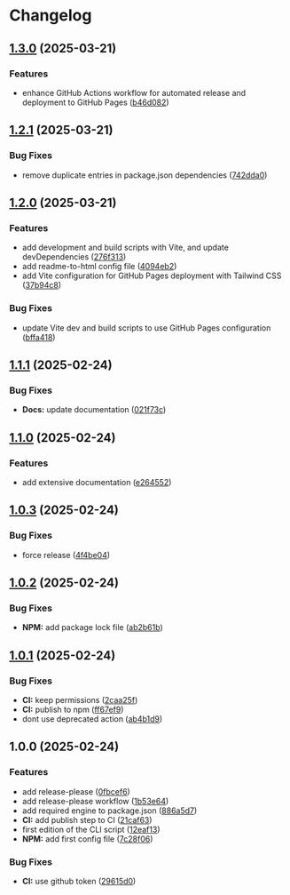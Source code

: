 # Changelog

## [1.3.0](https://github.com/rvanbaalen/runner-manager/compare/runner-manager-v1.2.1...runner-manager-v1.3.0) (2025-03-21)


### Features

* enhance GitHub Actions workflow for automated release and deployment to GitHub Pages ([b46d082](https://github.com/rvanbaalen/runner-manager/commit/b46d0823cd61f51633d5325facba784e02b7fbfb))

## [1.2.1](https://github.com/rvanbaalen/runner-manager/compare/runner-manager-v1.2.0...runner-manager-v1.2.1) (2025-03-21)


### Bug Fixes

* remove duplicate entries in package.json dependencies ([742dda0](https://github.com/rvanbaalen/runner-manager/commit/742dda0148af16a183656f2fa79c991222588c18))

## [1.2.0](https://github.com/rvanbaalen/runner-manager/compare/runner-manager-v1.1.1...runner-manager-v1.2.0) (2025-03-21)


### Features

* add development and build scripts with Vite, and update devDependencies ([276f313](https://github.com/rvanbaalen/runner-manager/commit/276f313c4c0afeb666c85a278d68d198881d38d1))
* add readme-to-html config file ([4094eb2](https://github.com/rvanbaalen/runner-manager/commit/4094eb2eab2b72c01e5d26ed15e3820d0b98f908))
* add Vite configuration for GitHub Pages deployment with Tailwind CSS ([37b94c8](https://github.com/rvanbaalen/runner-manager/commit/37b94c850d7af9b5ab95dfec3f0d47bdce3d9884))


### Bug Fixes

* update Vite dev and build scripts to use GitHub Pages configuration ([bffa418](https://github.com/rvanbaalen/runner-manager/commit/bffa41852edef8323ee080d6d023346c1a010658))

## [1.1.1](https://github.com/rvanbaalen/runner-manager/compare/runner-manager-v1.1.0...runner-manager-v1.1.1) (2025-02-24)


### Bug Fixes

* **Docs:** update documentation ([021f73c](https://github.com/rvanbaalen/runner-manager/commit/021f73cf23739b6ca8a27d6e1e104c53c8808738))

## [1.1.0](https://github.com/rvanbaalen/runner-manager/compare/runner-manager-v1.0.3...runner-manager-v1.1.0) (2025-02-24)


### Features

* add extensive documentation ([e264552](https://github.com/rvanbaalen/runner-manager/commit/e264552e12569ffff4feafaa57a3ab13e3dab98c))

## [1.0.3](https://github.com/rvanbaalen/runner-manager/compare/runner-manager-v1.0.2...runner-manager-v1.0.3) (2025-02-24)


### Bug Fixes

* force release ([4f4be04](https://github.com/rvanbaalen/runner-manager/commit/4f4be04be494da951c08d8c456c446472e4131f0))

## [1.0.2](https://github.com/rvanbaalen/runner-manager/compare/runner-manager-v1.0.1...runner-manager-v1.0.2) (2025-02-24)


### Bug Fixes

* **NPM:** add package lock file ([ab2b61b](https://github.com/rvanbaalen/runner-manager/commit/ab2b61b36daf866430e75168352485d13e51985c))

## [1.0.1](https://github.com/rvanbaalen/runner-manager/compare/runner-manager-v1.0.0...runner-manager-v1.0.1) (2025-02-24)


### Bug Fixes

* **CI:** keep permissions ([2caa25f](https://github.com/rvanbaalen/runner-manager/commit/2caa25f0cc77d3bb564ba4f9905559340471cf3e))
* **CI:** publish to npm ([ff67ef9](https://github.com/rvanbaalen/runner-manager/commit/ff67ef9d56a60b9ee9aee8e2525af94d2f1ad219))
* dont use deprecated action ([ab4b1d9](https://github.com/rvanbaalen/runner-manager/commit/ab4b1d9431724c4c9dbbdaf4d61bec488d6ead9c))

## 1.0.0 (2025-02-24)


### Features

* add release-please ([0fbcef6](https://github.com/rvanbaalen/runner-manager/commit/0fbcef6d4f370430233101f9d6822d8fbdb96154))
* add release-please workflow ([1b53e64](https://github.com/rvanbaalen/runner-manager/commit/1b53e64796873de69bc3b5c8a3c2a60aadbd6c6d))
* add required engine to package.json ([886a5d7](https://github.com/rvanbaalen/runner-manager/commit/886a5d76b7114489f17e810f9c7a75d81c84bb27))
* **CI:** add publish step to CI ([21caf63](https://github.com/rvanbaalen/runner-manager/commit/21caf63cd9967ce5fc82543cca80b38ae52cf07e))
* first edition of the CLI script ([12eaf13](https://github.com/rvanbaalen/runner-manager/commit/12eaf136629ff8b7c07b5d6856173f6793bbe8b7))
* **NPM:** add first config file ([7c28f06](https://github.com/rvanbaalen/runner-manager/commit/7c28f06e79f87badf34d91e99675d5214df5753a))


### Bug Fixes

* **CI:** use github token ([29615d0](https://github.com/rvanbaalen/runner-manager/commit/29615d04a717832d4f37c4b0b83a20f82dc1f346))
